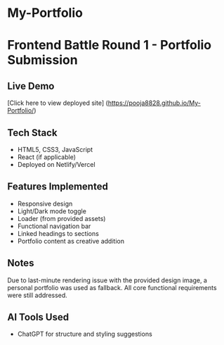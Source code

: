# My-Portfolio
# Frontend Battle Round 1 - Portfolio Submission

## Live Demo
[Click here to view deployed site] (https://pooja8828.github.io/My-Portfolio/)

## Tech Stack
- HTML5, CSS3, JavaScript
- React (if applicable)
- Deployed on Netlify/Vercel

## Features Implemented
- Responsive design
- Light/Dark mode toggle
- Loader (from provided assets)
- Functional navigation bar
- Linked headings to sections
- Portfolio content as creative addition

## Notes
Due to last-minute rendering issue with the provided design image, a personal portfolio was used as fallback. All core functional requirements were still addressed.

## AI Tools Used
- ChatGPT for structure and styling suggestions